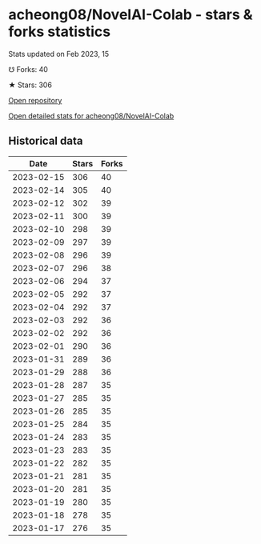 # acheong08/NovelAI-Colab - stars & forks statistics

Stats updated on Feb 2023, 15

☋ Forks: 40

★ Stars: 306

[Open repository](https://github.com/acheong08/NovelAI-Colab)

[Open detailed stats for acheong08/NovelAI-Colab](https://reviewgithub.com/rep/acheong08/NovelAI-Colab)

## Historical data
| Date | Stars | Forks |
|------|-------|-------|
| 2023-02-15 | 306 | 40 | 
| 2023-02-14 | 305 | 40 | 
| 2023-02-12 | 302 | 39 | 
| 2023-02-11 | 300 | 39 | 
| 2023-02-10 | 298 | 39 | 
| 2023-02-09 | 297 | 39 | 
| 2023-02-08 | 296 | 39 | 
| 2023-02-07 | 296 | 38 | 
| 2023-02-06 | 294 | 37 | 
| 2023-02-05 | 292 | 37 | 
| 2023-02-04 | 292 | 37 | 
| 2023-02-03 | 292 | 36 | 
| 2023-02-02 | 292 | 36 | 
| 2023-02-01 | 290 | 36 | 
| 2023-01-31 | 289 | 36 | 
| 2023-01-29 | 288 | 36 | 
| 2023-01-28 | 287 | 35 | 
| 2023-01-27 | 285 | 35 | 
| 2023-01-26 | 285 | 35 | 
| 2023-01-25 | 284 | 35 | 
| 2023-01-24 | 283 | 35 | 
| 2023-01-23 | 283 | 35 | 
| 2023-01-22 | 282 | 35 | 
| 2023-01-21 | 281 | 35 | 
| 2023-01-20 | 281 | 35 | 
| 2023-01-19 | 280 | 35 | 
| 2023-01-18 | 278 | 35 | 
| 2023-01-17 | 276 | 35 | 

